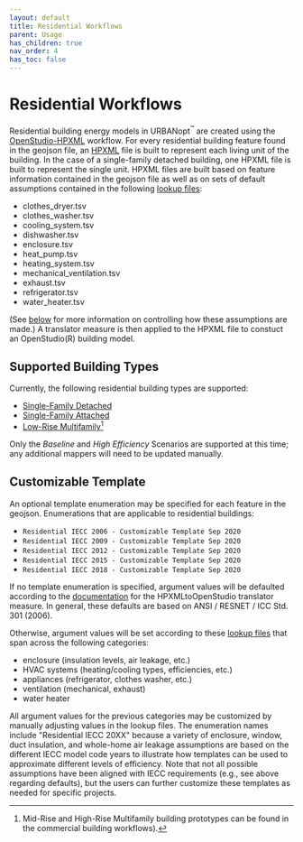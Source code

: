 ```yaml
---
layout: default
title: Residential Workflows
parent: Usage
has_children: true
nav_order: 4
has_toc: false
---
```


# Residential Workflows

Residential building energy models in URBANopt<sup>&trade;</sup> are created using the [OpenStudio-HPXML](https://github.com/NREL/OpenStudio-HPXML) workflow.
For every residential building feature found in the geojson file, an [HPXML](https://hpxml.nrel.gov) file is built to represent each living unit of the building.
In the case of a single-family detached building, one HPXML file is built to represent the single unit.
HPXML files are built based on feature information contained in the geojson file as well as on sets of default assumptions contained in the following [lookup files](https://github.com/urbanopt/urbanopt-example-geojson-project/tree/develop/example_project/mappers/residential):

* clothes_dryer.tsv
* clothes_washer.tsv
* cooling_system.tsv
* dishwasher.tsv
* enclosure.tsv
* heat_pump.tsv
* heating_system.tsv
* mechanical_ventilation.tsv
* exhaust.tsv
* refrigerator.tsv
* water_heater.tsv

(See [below](#customizable-template) for more information on controlling how these assumptions are made.)
A translator measure is then applied to the HPXML file to constuct an OpenStudio(R) building model.

## Supported Building Types

Currently, the following residential building types are supported:

- [Single-Family Detached](single_family_detached.md)
- [Single-Family Attached](single_family_attached.md)
- [Low-Rise Multifamily](multifamily.md)[^1]

Only the *Baseline* and *High Efficiency* Scenarios are supported at this time; any additional mappers will need to be updated manually.

[^1]: Mid-Rise and High-Rise Multifamily building prototypes can be found in the commercial building workflows).

## Customizable Template

An optional template enumeration may be specified for each feature in the geojson.
Enumerations that are applicable to residential buildings:

- `Residential IECC 2006 - Customizable Template Sep 2020`
- `Residential IECC 2009 - Customizable Template Sep 2020`
- `Residential IECC 2012 - Customizable Template Sep 2020`
- `Residential IECC 2015 - Customizable Template Sep 2020`
- `Residential IECC 2018 - Customizable Template Sep 2020`

If no template enumeration is specified, argument values will be defaulted according to the [documentation](https://openstudio-hpxml.readthedocs.io/en/latest/hpxml_to_openstudio.html) for the HPXMLtoOpenStudio translator measure.
In general, these defaults are based on ANSI / RESNET / ICC Std. 301 (2006).

Otherwise, argument values will be set according to these [lookup files](https://github.com/urbanopt/urbanopt-example-geojson-project/tree/develop/example_project/mappers/residential) that span across the following categories:

* enclosure (insulation levels, air leakage, etc.)
* HVAC systems (heating/cooling types, efficiencies, etc.)
* appliances (refrigerator, clothes washer, etc.)
* ventilation (mechanical, exhaust)
* water heater

All argument values for the previous categories may be customized by manually adjusting values in the lookup files.
The enumeration names include "Residential IECC 20XX" because a variety of enclosure, window, duct insulation, and whole-home air leakage assumptions are based on the different IECC model code years to illustrate how templates can be used to approximate different levels of efficiency.
Note that not all possible assumptions have been aligned with IECC requirements (e.g., see above regarding defaults), but the users can further customize these templates as needed for specific projects.
